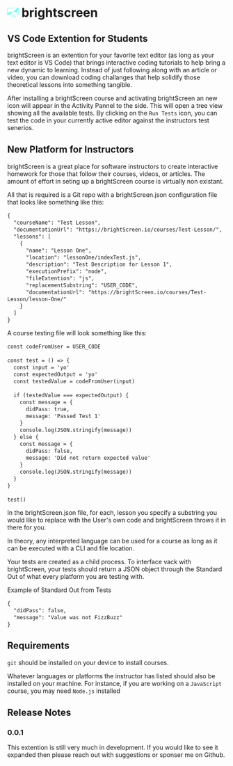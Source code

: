 # <img alt="brightScreen" src="./src/media/logoBlue.svg" width="26px" /> brightscreen


## VS Code Extention for Students

brightScreen is an extention for your favorite text editor (as long as your text editor is VS Code) that brings interactive coding tutorials to help bring a new dynamic to learning. Instead of just following along with an article or video, you can download coding challanges that help solidify those theoretical lessons into something tangible.

After installing a brightScreen course and activating brightScreen an new icon will appear in the Activity Pannel to the side. This will open a tree view showing all the available tests. By clicking on the `Run Tests` icon, you can test the code in your currently active editor against the instructors test senerios.

## New Platform for Instructors

brightScreen is a great place for software instructors to create interactive homework for those that follow their courses, videos, or articles. The amount of effort in seting up a brightScreen course is virtually non existant.

All that is required is a Git repo with a brightScreen.json configuration file that looks like something like this:

    {
      "courseName": "Test Lesson",
      "documentationUrl": "https://brightScreen.io/courses/Test-Lesson/",
      "lessons": [
        {
          "name": "Lesson One",
          "location": "lessonOne/indexTest.js",
          "description": "Test Description for Lesson 1",
          "executionPrefix": "node",
          "fileExtention": "js",
          "replacementSubstring": "USER_CODE",
          "documentationUrl": "https://brightScreen.io/courses/Test-Lesson/lesson-One/"
        }
      ]
    }

A course testing file will look something like this:

    const codeFromUser = USER_CODE

    const test = () => {
      const input = 'yo'
      const expectedOutput = 'yo'
      const testedValue = codeFromUser(input)

      if (testedValue === expectedOutput) {
        const message = {
          didPass: true,
          message: 'Passed Test 1'
        }
        console.log(JSON.stringify(message))
      } else {
        const message = {
          didPass: false,
          message: 'Did not return expected value'
        }
        console.log(JSON.stringify(message))
      }
    }

    test()

In the brightScreen.json file, for each, lesson you specify a substring you would like to replace with the User's own code and brightScreen throws it in there for you.

In theory, any interpreted language can be used for a course as long as it can be executed with a CLI and file location.

Your tests are created as a child process. To interface vack with brightScreen, your tests should return a JSON object through the Standard Out of what every platform you are testing with.

Example of Standard Out from Tests

    {
      "didPass": false,
      "message": "Value was not FizzBuzz"
    }


## Requirements

`git` should be installed on your device to install courses.

Whatever languages or platforms the instructor has listed should also be installed on your machine. For instance, if you are working on a `JavaScript` course, you may need `Node.js` installed

## Release Notes

### 0.0.1

This extention is still very much in development. If you would like to see it expanded then please reach out with suggestions or sponser me on Github.
